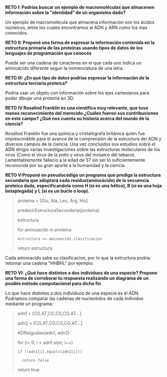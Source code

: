**RETO I: Podrías buscar un ejemplo de macromoléculas que almacenen información sobre la "identidad" de un organismo dado?**

Un ejemplo de macromolécula que almacena información son los ácidos nucleicos, entre los cuales encontramos al ADN y ARN como los mas conocidos.

**RETO II: Proponé una forma de expresar la información contenida en la estructura primaria de las proteínas usando tipos de datos de los lenguajes de programación que conocés**

Puede ser una cadena de caracteres en el que cada uno indica un aminoácido diferente segun la nomenclatura de una letra.

**RETO III: ¿En qué tipo de datos podrías expresar la información de la estructura terciaria proteica?**

Podria usar un objeto con información sobre los ejes cartesianos para poder dibujar una proteina en 3D.

**RETO IV Rosalind Franklin es una científica muy relevante, que tuvo menos reconocimiento del merecido.¿Cuáles fueron sus contribuciones en este campo? ¿Qué nos cuenta su historia acerca del mundo de la ciencia?**

Rosalind Franklin fue una química y cristalógrafa británica quien fue imprescindible para el avance de la comprensión de la estructura del ADN y diversos campos de la ciencia. Una vez concluidos sus estudios sobre el ADN dirigio varias investigaciones sobre las estructuras moleculares de los virus (Como el virus de la polio y virus del mosaico del tabaco). Lamentablemente fallecio a la edad de 37 sin ser lo suficientemente reconocida por su gran aporte a la humanidad y la ciencia.

**RETO V:Proponé en pseudocódigo un programa que prediga la estructura secundaria que adoptará cada residuo(aminoácido) de la secuencia proteica dada, especificandola como H (si es una hélice), B (si es una hoja betaplegada) y L (si es un bucle o loop).**

>
>proteina = [Glu, Ala, Leu, Arg, His]
>
>predecirEstructuraSecundaria(proteina)
>  
> estructura
>  
>   for aminoacido in proteina
>   
>     estructura += aminoacido.clasificacion
>  
>   return estructura
>   

Cada aminoacido sabe su clasificacion, por lo que la estructura podria retornar una cadena "HHBHL" por ejemplo.

**RETO VI: ¿Qué hace distintos a dos individuos de una especie? Propone una forma de corroborar tu respuesta realizando un diagrama de un posible método computacional para dicho fin**

Lo que hace distintos a dos individuos de una especie es el ADN. Podriamos comparar las cadenas de nucleotidos de cada individuo mediante un programa:

>  adn1 = [CG,AT,CG,CG,CG,AT...]
>  
>  adn2 = [CG,AT,CG,CG,CG,AT...]
>  
> ADNsIguales(adn1, adn2)
>  
>  for (i= 0; i < adn1.size; i++)
>   
>     if !(adn1[i].equals(adn2[i]))
>     
>       return false
>  
>   return true

